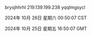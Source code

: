 brysjhhrhl 219.139.199.238 yqqlmgsycl

2024年 10月 26日 星期六 00:50:07 CST

2024年 10月 25日 星期五 16:50:07 GMT
